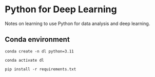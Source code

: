 # Python for Deep Learning

Notes on learning to use Python for data analysis and deep learning.

## Conda environment

```shell
conda create -n dl python=3.11

conda activate dl

pip install -r requirements.txt
```
